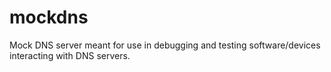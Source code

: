 # mockdns

Mock DNS server meant for use in debugging and testing software/devices interacting with DNS servers.
